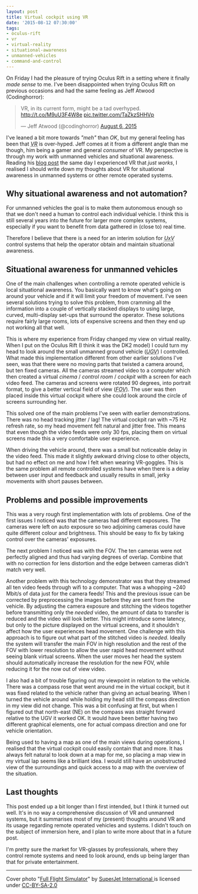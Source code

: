 ```yaml
---
layout: post
title: Virtual cockpit using VR
date: '2015-08-12 07:30:00'
tags:
- oculus-rift
- vr
- virtual-reality
- situational-awareness
- unmanned-vehicles
- command-and-control
---
```


On Friday I had the pleasure of trying Oculus Rift in a setting where it finally _made sense_ to me. I've been disappointed when trying Oculus Rift on previous occasions and had the same feeling as Jeff Atwood (Codinghorror): 

<blockquote class="twitter-tweet" lang="en"><p lang="en" dir="ltr">VR, in its current form, might be a tad overhyped. <a href="http://t.co/M9uU3F4W8e">http://t.co/M9uU3F4W8e</a> <a href="http://t.co/TaZkzSHHVp">pic.twitter.com/TaZkzSHHVp</a></p>&mdash; Jeff Atwood (@codinghorror) <a href="https://twitter.com/codinghorror/status/629390603957088256">August 6, 2015</a></blockquote>
<script async src="//platform.twitter.com/widgets.js" charset="utf-8"></script>

I've leaned a bit more towards _"meh"_ than _OK_, but my general feeling has been that <dfn><abbr title="Virtual reality">VR</abbr></dfn> is over-hyped. Jeff comes at it from a different angle than me though, him being a gamer and general _consumer_ of VR. My perspective is through my work with unmanned vehicles and situational awareness. Reading his [blog post](http://blog.codinghorror.com/i-tried-vr-and-it-was-just-ok/) the same day I experienced VR that _just works_, I realised I should write down my thoughts about VR for situational awareness in unmanned systems or other remote operated systems.

## Why situational awareness and not automation?
For unmanned vehicles the goal is to make them autonomous enough so that we don't need a human to control each individual vehicle. I think this is still several years into the future for larger more complex systems, especially if you want to benefit from data gathered in (close to) real time.

Therefore I believe that there is a need for an interim solution for <dfn><abbr title="Unmanned x (aerial / ground / surface / under water) vehicle">UxV</abbr></dfn> control systems that help the operator obtain and maintain situational awareness.

## Situational awareness for unmanned vehicles
One of the main challenges when controlling a remote operated vehicle is local situational awareness. You basically want to know what's going on around your vehicle and if it will limit your freedom of movement. I've seen several solutions trying to solve this problem, from cramming all the information into a couple of vertically stacked displays to using large, curved, multi-display set-ups that surround the operator. These solutions require fairly large rooms, lots of expensive screens and then they end up not working all that well.

This is where my experience from Friday changed my view on virtual reality. When I put on the Oculus Rift (I think it was the DK2 model) I could turn my head to look around the small unmanned ground vehicle (<dfn><abbr title="Unmanned ground vehicle">UGV</abbr></dfn>) I controlled. What made this implementation different from other earlier solutions I've seen, was that there were no moving parts that twisted a camera around, but ten fixed cameras. All the cameras streamed video to a computer which then created a virtual _cinema_ / _control room_ / _cockpit_ with a screen for each video feed. The cameras and screens were rotated 90 degrees, into portrait format, to give a better vertical field of view (<dfn><abbr title="Field of view">FOV</abbr></dfn>). The user was then placed inside this virtual cockpit where she could look around the circle of screens surrounding her.

This solved one of the main problems I've seen with earlier demonstrations. There was no head tracking jitter / lag! The virtual cockpit ran with ~75 Hz refresh rate, so my head movement felt natural and jitter free. This means that even though the video feeds were only 30 fps, placing them on virtual screens made this a very comfortable user experience.

When driving the vehicle around, there was a small but noticeable delay in the video feed. This made it slightly awkward driving close to other objects, but had no effect on me and how I felt when wearing VR-goggles. This is the same problem all remote controlled systems have when there is a delay between user input and feedback and usually results in small, jerky movements with short pauses between.

## Problems and possible improvements
This was a very rough first implementation with lots of problems. One of the first issues I noticed was that the cameras had different exposures. The cameras were left on auto exposure so two adjoining cameras could have quite different colour and brightness. This should be easy to fix by taking control over the cameras' exposures.

The next problem I noticed was with the FOV. The ten cameras were not perfectly aligned and thus had varying degrees of overlap. Combine that with no correction for lens distortion and the edge between cameras didn't match very well.

Another problem with this technology demonstrator was that they streamed all ten video feeds through wifi to a computer. That was a whopping ~240 Mbit/s of data just for the camera feeds! This and the previous issue can be corrected by preprocessing the images before they are sent from the vehicle. By adjusting the camera exposure and stitching the videos together before transmitting only the _needed_ video, the amount of data to transfer is reduced and the video will look better. This might introduce some latency, but only to the picture displayed on the virtual screens, and it shouldn't affect how the user experiences head movement. One challenge with this approach is to figure out what part of the stitched video is _needed_. Ideally the system will transfer the main FOV in high resolution and the rest of the FOV with lower resolution to allow the user rapid head movement without seeing blank virtual screens. When the user moves her head the system should automatically increase the resolution for the new FOV, while reducing it for the now out of view video.

I also had a bit of trouble figuring out my viewpoint in relation to the vehicle. There was a compass rose that went around me in the virtual cockpit, but it was fixed related to the vehicle rather than giving an actual bearing. When I turned the vehicle around while holding my head still the compass direction in my view did not change. This was a bit confusing at first, but when I figured out that north-east (NE) on the compass was straight forward relative to the UGV it worked OK. It would have been better having two different graphical elements, one for actual compass direction and one for vehicle orientation.

Being used to having a map as one of the main views during operations, I realised that the virtual cockpit could easily contain that and more. It has always felt natural to look down at a map for me, so placing a map view in my virtual lap seems like a brilliant idea. I would still have an unobstructed view of the surroundings and quick access to a map with the overview of the situation.

## Last thoughts
This post ended up a bit longer than I first intended, but I think it turned out well. It's in no way a comprehensive discussion of VR and unmanned systems, but it summarises most of my (present) thoughts around VR and its usage regarding remote operated vehicles and systems. I didn't touch on the subject of immersion here, and I plan to write more about that in a future post.

I'm pretty sure the market for VR-glasses by professionals, where they control remote systems and need to look around, ends up being larger than that for private entertainment.

--- 

Cover photo "[Full Flight Simulator](https://www.flickr.com/photos/superjetinternational/5573438825/)" by [SuperJet International
](https://www.flickr.com/photos/superjetinternational/) is licensed under [CC-BY-SA-2.0](https://creativecommons.org/licenses/by-sa/2.0/)
